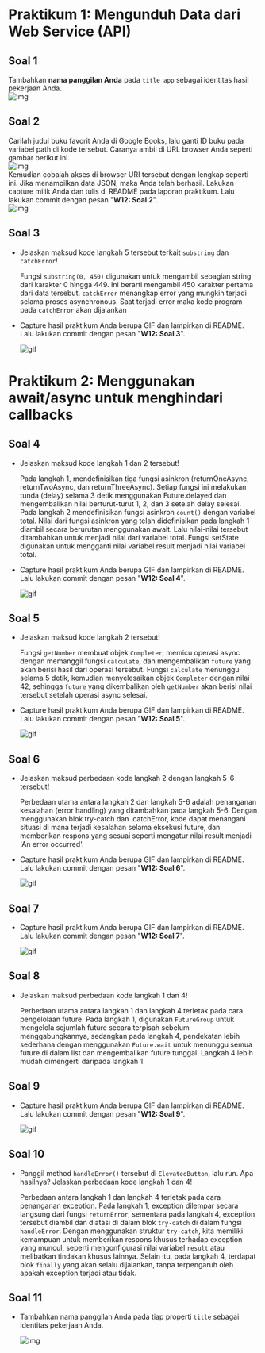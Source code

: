# Praktikum 1: Mengunduh Data dari Web Service (API)

## Soal 1
Tambahkan <b>nama panggilan Anda</b> pada `title app` sebagai identitas hasil pekerjaan Anda.</br>
![img](docs/images/soal1.png)

## Soal 2
Carilah judul buku favorit Anda di Google Books, lalu ganti ID buku pada variabel path di kode tersebut. Caranya ambil di URL browser Anda seperti gambar berikut ini.</br>
![img](docs/images/soal2_1.png)</br>
Kemudian cobalah akses di browser URI tersebut dengan lengkap seperti ini. Jika menampilkan data JSON, maka Anda telah berhasil. Lakukan capture milik Anda dan tulis di README pada laporan praktikum. Lalu lakukan commit dengan pesan "<b>W12: Soal 2</b>".</br>
![img](docs/images/soal2_2.png)

## Soal 3
<ul><li>

Jelaskan maksud kode langkah 5 tersebut terkait `substring` dan `catchError`!
</br>

Fungsi `substring(0, 450)` digunakan untuk mengambil sebagian string dari karakter 0 hingga 449. Ini berarti mengambil 450 karakter pertama dari data tersebut. `catchError` menangkap error yang mungkin terjadi selama proses asynchronous. Saat terjadi error maka kode program pada `catchError` akan dijalankan</li>
<li>Capture hasil praktikum Anda berupa GIF dan lampirkan di README. Lalu lakukan commit dengan pesan "<b>W12: Soal 3</b>".</br>

![gif](docs/gif/soal3.gif)</ul>

# Praktikum 2: Menggunakan await/async untuk menghindari callbacks

## Soal 4
<ul><li>Jelaskan maksud kode langkah 1 dan 2 tersebut!</br>

Pada langkah 1, mendefinisikan tiga fungsi asinkron (returnOneAsync, returnTwoAsync, dan returnThreeAsync). Setiap fungsi ini melakukan tunda (delay) selama 3 detik menggunakan Future.delayed dan mengembalikan nilai berturut-turut 1, 2, dan 3 setelah delay selesai. Pada langkah 2 mendefinisikan fungsi asinkron `count()` dengan variabel total. Nilai dari fungsi asinkron yang telah didefinisikan pada langkah 1 diambil secara berurutan menggunakan await. Lalu nilai-nilai tersebut ditambahkan untuk menjadi nilai dari variabel total. Fungsi setState digunakan untuk mengganti nilai variabel result menjadi nilai variabel total.
</li>
<li>Capture hasil praktikum Anda berupa GIF dan lampirkan di README. Lalu lakukan commit dengan pesan "<b>W12: Soal 4</b>".</br>

![gif](docs/gif/soal4.gif)</ul>

## Soal 5
<ul><li>
Jelaskan maksud kode langkah 2 tersebut!</br>

Fungsi `getNumber` membuat objek `Completer`, memicu operasi async dengan memanggil fungsi `calculate`, dan mengembalikan `future` yang akan berisi hasil dari operasi tersebut. Fungsi `calculate` menunggu selama 5 detik, kemudian menyelesaikan objek `Completer` dengan nilai 42, sehingga `future` yang dikembalikan oleh `getNumber` akan berisi nilai tersebut setelah operasi async selesai.
</li>
<li>
Capture hasil praktikum Anda berupa GIF dan lampirkan di README. Lalu lakukan commit dengan pesan "<b>W12: Soal 5</b>".</br>

![gif](docs/gif/soal5.gif)</ul>

## Soal 6
<ul><li>
Jelaskan maksud perbedaan kode langkah 2 dengan langkah 5-6 tersebut!</br>

Perbedaan utama antara langkah 2 dan langkah 5-6 adalah penanganan kesalahan (error handling) yang ditambahkan pada langkah 5-6. Dengan menggunakan blok try-catch dan .catchError, kode dapat menangani situasi di mana terjadi kesalahan selama eksekusi future, dan memberikan respons yang sesuai seperti mengatur nilai result menjadi 'An error occurred'.
</li>
<li>
Capture hasil praktikum Anda berupa GIF dan lampirkan di README. Lalu lakukan commit dengan pesan "<b>W12: Soal 6</b>".</br>

![gif](docs/gif/soal6.gif)</ul>
</ul>

## Soal 7
<ul><li>
Capture hasil praktikum Anda berupa GIF dan lampirkan di README. Lalu lakukan commit dengan pesan "<b>W12: Soal 7</b>".</br>

![gif](docs/gif/soal7.gif)</ul>

## Soal 8
<ul><li>
Jelaskan maksud perbedaan kode langkah 1 dan 4!</br>

Perbedaan utama antara langkah 1 dan langkah 4 terletak pada cara pengelolaan future. Pada langkah 1, digunakan `FutureGroup` untuk mengelola sejumlah future secara terpisah sebelum menggabungkannya, sedangkan pada langkah 4, pendekatan lebih sederhana dengan menggunakan `Future.wait` untuk menunggu semua future di dalam list dan mengembalikan future tunggal. Langkah 4 lebih mudah dimengerti daripada langkah 1.
</ul>

## Soal 9
<ul><li>Capture hasil praktikum Anda berupa GIF dan lampirkan di README. Lalu lakukan commit dengan pesan "<b>W12: Soal 9</b>".</br>

![gif](docs/gif/soal7.gif)</ul>

## Soal 10
<ul>
<li>

Panggil method `handleError()` tersebut di `ElevatedButton`, lalu run. Apa hasilnya? Jelaskan perbedaan kode langkah 1 dan 4!

Perbedaan antara langkah 1 dan langkah 4 terletak pada cara penanganan exception. Pada langkah 1, exception dilempar secara langsung dari fungsi `returnError`, sementara pada langkah 4, exception tersebut diambil dan diatasi di dalam blok `try-catch` di dalam fungsi `handleError`. Dengan menggunakan struktur `try-catch`, kita memiliki kemampuan untuk memberikan respons khusus terhadap exception yang muncul, seperti mengonfigurasi nilai variabel `result` atau melibatkan tindakan khusus lainnya. Selain itu, pada langkah 4, terdapat blok `finally` yang akan selalu dijalankan, tanpa terpengaruh oleh apakah exception terjadi atau tidak.
</ul>

## Soal 11

<ul>
<li>

Tambahkan nama panggilan Anda pada tiap properti `title` sebagai identitas pekerjaan Anda. </br>

![img](docs/images/soal11.png)
<ul>

